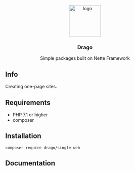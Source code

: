 <p align="center">
  <img src="https://avatars0.githubusercontent.com/u/11717487?s=400&u=40ecb522587ebbcfe67801ccb6f11497b259f84b&v=4" width="100" alt="logo">
</p>

<h3 align="center">Drago</h3>
<p align="center">Simple packages built on Nette Framework</p>

## Info

Creating one-page sites.

## Requirements

- PHP 7.1 or higher
- composer

## Installation

```
composer require drago/single-web
```

## Documentation
